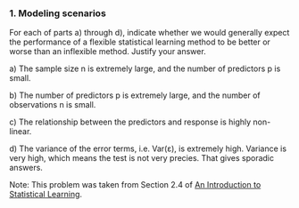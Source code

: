 ### 1. Modeling scenarios

For each of parts a) through d), indicate whether we would generally expect the performance of a flexible statistical learning method to be better or worse than an inflexible method. Justify your answer.

  a) The sample size n is extremely large, and the number of predictors p is small.

  b) The number of predictors p is extremely large, and the number of observations n is small.

  c) The relationship between the predictors and response is highly non-linear.

  d) The variance of the error terms, i.e. Var(ε), is extremely high.
      Variance is very high, which means the test is not very precies. That gives sporadic 
      answers. 

Note: This problem was taken from Section 2.4 of [An Introduction to Statistical Learning](http://www-bcf.usc.edu/~gareth/ISL/).
